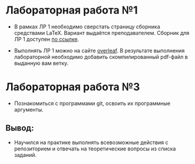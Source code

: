 # Лабораторная работа №1
- В рамках ЛР 1 необходимо сверстать страницу сборника средствами LaTeX. Вариант выдаётся преподавателем. Сборник для ЛР 1 доступен [по ссылке](https://proc.ostis.net/proc/Proceedings%20OSTIS-2024.pdf).

- Выполнять ЛР 1 можно на сайте [overleaf](https://www.overleaf.com/learn). В результате выполнения лабораторной необходимо добавить скомпилированный pdf-файл в выданную вам ветку.

# Лабораторная работа №3
- Познакомиться с программами git, освоить их программные аргументы.

## Вывод:
- Научился на практике выполнять всевозможные действия с репозиторием и отвечать на теоретические вопросы из списка заданий.
